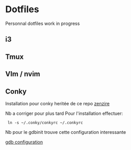 Dotfiles
====

Personnal dotfiles work in progress

## i3

## Tmux

## VIm / nvim

## Conky

Installation pour conky heritée de ce repo
[zenzire](https://github.com/zenzire/conkyrc)

Nb a corriger pour plus tard
Pour l'installation effectuer:

```
 ln -s ~/.conky/conkyrc ~/.conkyrc

```

Nb pour le gdbinit trouve cette configuration interessante

[gdb configuration](https://gist.githubusercontent.com/CocoaBeans/1879270/raw/c6972d5c32e38e9f35a3968c629b51973bd9d016/gdbinit)
